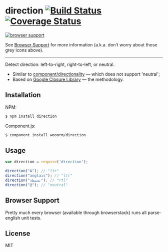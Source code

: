 # direction [![Build Status](https://travis-ci.org/wooorm/direction.svg?branch=master)](https://travis-ci.org/wooorm/direction) [![Coverage Status](https://img.shields.io/coveralls/wooorm/direction.svg)](https://coveralls.io/r/wooorm/direction?branch=master)

[![browser support](https://ci.testling.com/wooorm/parse-english.png) ](https://ci.testling.com/wooorm/parse-english)

See [Browser Support](#browser-support) for more information (a.k.a. don’t worry about those grey icons above).

---

Detect direction: left-to-right, right-to-left, or neutral.

* Similar to [component/directionality](https://github.com/component/directionality) —  which does not support 'neutral';
* Based on [Google Closure Library](https://github.com/google/closure-library/blob/master/closure/goog/i18n/bidi.js) — the methodology.

## Installation

NPM:
```sh
$ npm install direction
```

Component.js:
```sh
$ component install wooorm/direction
```

## Usage

```js
var direction = require('direction');

direction("A"); // "ltr"
direction("anglais"); // "ltr"
direction("بسيطة"); // "rtl"
direction("@"); // "neutral"
```

## Browser Support
Pretty much every browser (available through browserstack) runs all parse-english unit tests.

## License

  MIT
